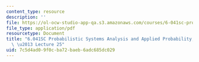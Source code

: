 ```yaml
---
content_type: resource
description: ''
file: https://ol-ocw-studio-app-qa.s3.amazonaws.com/courses/6-041sc-probabilistic-systems-analysis-and-applied-probability-fall-2013/7c5d4ad09f0cba72baeb6adc685dc029_MIT6_041SCF13_lec25_300k.mp4.pdf
file_type: application/pdf
resourcetype: Document
title: "6.041SC Probabilistic Systems Analysis and Applied Probability, Fall 2013Transcript\
  \ \u2013 Lecture 25"
uid: 7c5d4ad0-9f0c-ba72-baeb-6adc685dc029
---
```

